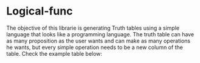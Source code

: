 # Logical-func
  The objective of this librarie is generating Truth tables using a simple language that looks like a programming language.
  The truth table can have as many proposition as the user wants and can make as many operations he wants, but every simple operation needs to be a new column of the table. 
  Check the example table below:
